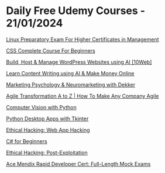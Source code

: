 # Daily Free Udemy Courses - 21/01/2024

[Linux Preparatory Exam For Higher Certificates in Management](https://www.udemy.com/course/linux-preparatory-exam-for-higher-certificates-in-management/?couponCode=FREE-HAPPY24)
[CSS Complete Course For Beginners](https://www.udemy.com/course/css-complete-course-for-beginners/?couponCode=9AE8225608CB186540F6)
[Build, Host & Manage WordPress Websites using AI [10Web]](https://www.udemy.com/course/build-host-manage-super-fast-wordpress-websites-in-10web/?couponCode=ALHAMDULILLAH0124)
[Learn Content Writing using AI & Make Money Online](https://www.udemy.com/course/ai-content-course/?couponCode=ALHAMDULILLAH0124)
[Marketing Psychology & Neuromarketing with Dekker](https://www.udemy.com/course/product-marketing-psychology/?couponCode=2546D13D83D584D333C0)
[Agile Transformation A to Z | How To Make Any Company Agile](https://www.udemy.com/course/complete-guide-to-agile-transformation/?couponCode=JAN-SALE3)
[Computer Vision with Python](https://www.udemy.com/course/computer-vision-with-python/?couponCode=PENGUINDAY)
[Python Desktop Apps with Tkinter](https://www.udemy.com/course/python-gui-tkinter/?couponCode=PENGUINDAY)
[Ethical Hacking: Web App Hacking](https://www.udemy.com/course/ethical-hacking-web-app-hacking/?couponCode=PENGUINDAY)
[C# for Beginners](https://www.udemy.com/course/csharp-for-beginners/?couponCode=PENGUINDAY)
[Ethical Hacking: Post-Exploitation](https://www.udemy.com/course/ethical-hacking-post-exploitation/?couponCode=PENGUINDAY)
[Ace Mendix Rapid Developer Cert: Full-Length Mock Exams](https://www.udemy.com/course/mendix-rapid-developer/?couponCode=547C787F769F9EF4E717)
